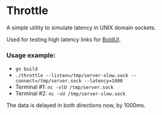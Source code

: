 # Throttle

A simple utility to simulate latency in UNIX domain sockets.

Used for testing high latency links for [BoldUI](https://github.com/Wazzaps/boldui).

### Usage example:

- `go build`
- `./throttle --listen=/tmp/server-slow.sock --connect=/tmp/server.sock --latency=1000`
- Terminal #1: `nc -vlU /tmp/server.sock`
- Terminal #2: `nc -vU /tmp/server-slow.sock`

The data is delayed in both directions now, by 1000ms.

